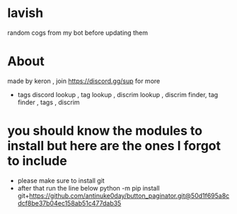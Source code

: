 # lavish
random cogs from my bot before updating them

# About
made by keron , join https://discord.gg/sup for more

- tags
discord lookup , tag lookup , discrim lookup , discrim finder, tag finder , tags , discrim 

# you should know the modules to install but here are the ones I forgot to include

- please make sure to install git
- after that run the line below
python -m pip install git+https://github.com/antinuke0day/button_paginator.git@50d1f695a8cdcf8be37b04ec158ab51c477dab35
